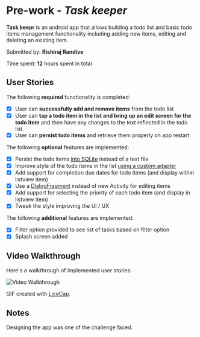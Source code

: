 # Pre-work - *Task keeper*

**Task keepr** is an android app that allows building a todo list and basic todo items management functionality including adding new items, editing and deleting an existing item.

Submitted by: **Rishiraj Randive**

Time spent: **12** hours spent in total

## User Stories

The following **required** functionality is completed:

* [x] User can **successfully add and remove items** from the todo list
* [x] User can **tap a todo item in the list and bring up an edit screen for the todo item** and then have any changes to the text reflected in the todo list.
* [x] User can **persist todo items** and retrieve them properly on app restart

The following **optional** features are implemented:

* [x] Persist the todo items [into SQLite](http://guides.codepath.com/android/Persisting-Data-to-the-Device#sqlite) instead of a text file
* [x] Improve style of the todo items in the list [using a custom adapter](http://guides.codepath.com/android/Using-an-ArrayAdapter-with-ListView)
* [x] Add support for completion due dates for todo items (and display within listview item)
* [x] Use a [DialogFragment](http://guides.codepath.com/android/Using-DialogFragment) instead of new Activity for editing items
* [x] Add support for selecting the priority of each todo item (and display in listview item)
* [x] Tweak the style improving the UI / UX

The following **additional** features are implemented:

* [x] Filter option provided to see list of tasks based on filter option
* [x] Splash screen added

## Video Walkthrough

Here's a walkthrough of implemented user stories:

<img src='http://i.imgur.com/1EaYRp8.gif' title='Video Walkthrough' width='' alt='Video Walkthrough' />

GIF created with [LiceCap](http://www.cockos.com/licecap/).

## Notes
Designing the app was one of the challenge faced.
